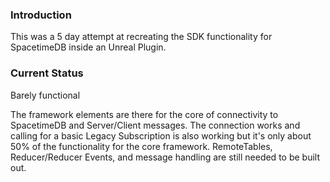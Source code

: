 ### Introduction
This was a 5 day attempt at recreating the SDK functionality for SpacetimeDB inside an Unreal Plugin. 

### Current Status
Barely functional

The framework elements are there for the core of connectivity to SpacetimeDB and Server/Client messages. The connection works and calling for a basic Legacy Subscription is also working but it's only about 50% of the functionality for the core framework. RemoteTables, Reducer/Reducer Events, and message handling are still needed to be built out. 